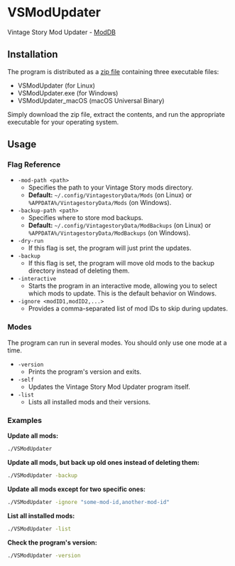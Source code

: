 # VSModUpdater
Vintage Story Mod Updater - [ModDB](https://mods.vintagestory.at/modupdater)

## Installation
The program is distributed as a [zip file](https://github.com/rafalb8/VSModUpdater/releases) containing three executable files:
* VSModUpdater (for Linux)
* VSModUpdater.exe (for Windows)
* VSModUpdater_macOS (macOS Universal Binary)


Simply download the zip file, extract the contents, and run the appropriate executable for your operating system.

## Usage

### Flag Reference
* `-mod-path <path>`
  * Specifies the path to your Vintage Story mods directory.
  * **Default:** `~/.config/VintagestoryData/Mods` (on Linux) or `%APPDATA%/VintagestoryData/Mods` (on Windows).
* `-backup-path <path>`
  * Specifies where to store mod backups.
  * **Default:** `~/.config/VintagestoryData/ModBackups` (on Linux) or `%APPDATA%/VintagestoryData/ModBackups` (on Windows).
* `-dry-run`
  * If this flag is set, the program will just print the updates.
* `-backup`
  * If this flag is set, the program will move old mods to the backup directory instead of deleting them.
* `-interactive`
  * Starts the program in an interactive mode, allowing you to select which mods to update. This is the default behavior on Windows.
* `-ignore <modID1,modID2,...>`
  * Provides a comma-separated list of mod IDs to skip during updates.

### Modes
The program can run in several modes. You should only use one mode at a time.

* `-version`
  * Prints the program's version and exits.
* `-self`
  * Updates the Vintage Story Mod Updater program itself.
* `-list`
  * Lists all installed mods and their versions.


### Examples
**Update all mods:**
```sh
./VSModUpdater
```
**Update all mods, but back up old ones instead of deleting them:**
```sh
./VSModUpdater -backup
```
**Update all mods except for two specific ones:**
```sh
./VSModUpdater -ignore "some-mod-id,another-mod-id"
```
**List all installed mods:**
```sh
./VSModUpdater -list
```
**Check the program's version:**
```sh
./VSModUpdater -version
```